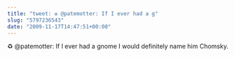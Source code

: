 ```yaml
---
title: "tweet: ♻ @patemotter: If I ever had a g"
slug: "5797236543"
date: "2009-11-17T14:47:51+00:00"
---
```

♻ @patemotter: If I ever had a gnome I would definitely name him Chomsky.